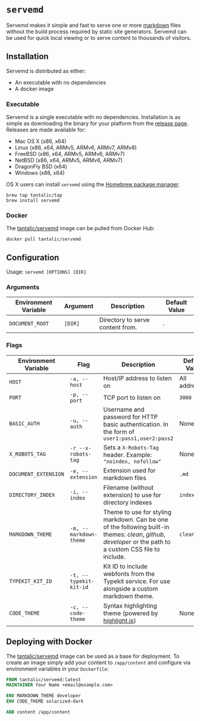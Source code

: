 # `servemd`

Servemd makes it simple and fast to serve one or more [markdown][markdown] files without the build process required by static site generators. Servemd can be used for quick local viewing or to serve content to thousands of visitors.

## Installation

Servemd is distributed as either:

- An executable with no dependencies
- A docker image

### Executable

Servemd is a single executable with no dependencies. Installation is as simple as downloading the binary for your platform from the [release page][release]. Releases are made available for:

- Mac OS X (x86, x64)
- Linux (x86, x64, ARMv5, ARMv6, ARMv7, ARMv8)
- FreeBSD (x86, x64, ARMv5, ARMv6, ARMv7)
- NetBSD (x86, x64, ARMv5, ARMv6, ARMv7)
- DragonFly BSD (x64)
- Windows (x86, x64)

OS X users can install `servemd` using the [Homebrew package manager][homebrew]:

```shell
brew tap tantalic/tap
brew install servemd
```

### Docker

The [tantalic/servemd][dockerhub] image can be pulled from Docker Hub:

```shell
docker pull tantalic/servemd
```

## Configuration

Usage: `servemd [OPTIONS] [DIR]`

### Arguments

| Environment Variable | Argument |           Description            | Default Value |
|----------------------|----------|----------------------------------|---------------|
| `DOCUMENT_ROOT`      | `[DIR]`  | Directory to serve content from. | `.`           |

### Flags

| Environment Variable |          Flag          |                                                                         Description                                                                         | Default Value |
|----------------------|------------------------|-------------------------------------------------------------------------------------------------------------------------------------------------------------|---------------|
| `HOST`               | `-a, --host`           | Host/IP address to listen on                                                                                                                                | All addresses |
| `PORT`               | `-p, --port`           | TCP port to listen on                                                                                                                                       | `3000`        |
| `BASIC_AUTH`         | `-u, --auth`           | Username and password for HTTP basic authentication. In the form of `user1:pass1,user2:pass2`                                                               | None          |
| `X_ROBOTS_TAG`       | `-r --x-robots-tag`    | Sets a `X-Robots-Tag` header. Example: `"noindex, nofollow"`                                                                                                | None          |
| `DOCUMENT_EXTENSION` | `-e, --extension`      | Extension used for markdown files                                                                                                                           | `.md`         |
| `DIRECTORY_INDEX`    | `-i, --index`          | Filename (without extension) to use for directory indexes                                                                                                   | `index`       |
| `MARKDOWN_THEME`     | `-m, --markdown-theme` | Theme to use for styling markdown. Can be one of the following built-in themes: *clean*, *github*, *developer* or the path to a custom CSS file to include. | `clean`       |
| `TYPEKIT_KIT_ID`     | `-t, --typekit-kit-id` | Kit ID to include webfonts from the Typekit service. For use alongside a custom markdown theme.                                                             |               |
| `CODE_THEME`         | `-c, --code-theme`     | Syntax highlighting theme (powered by [highlight.js][highlightjs])                                                                                          | None          |


## Deploying with Docker 

The [tantalic/servemd][dockerhub] image can be used as a base for deployment. To create an image simply add your content to `/app/content` and configure via environment variables in your `Dockerfile`:

```Dockerfile
FROM tantalic/servemd:latest
MAINTAINER Your Name <email@example.com>

ENV MARKDOWN_THEME developer
ENV CODE_THEME solarized-dark

ADD content /app/content
```


[markdown]: https://daringfireball.net/projects/markdown/syntax
[release]: https://github.com/tantalic/servemd/releases/latest
[homebrew]: http://brew.sh
[highlightjs]: http://highlightjs.org
[dockerhub]: https://hub.docker.com/r/tantalic/servemd/


